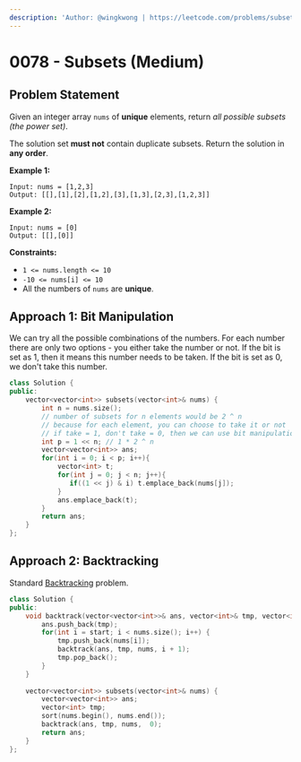 ```yaml
---
description: 'Author: @wingkwong | https://leetcode.com/problems/subsets/'
---
```


# 0078 - Subsets (Medium)

## Problem Statement

Given an integer array `nums` of **unique** elements, return _all possible subsets (the power set)_.

The solution set **must not** contain duplicate subsets. Return the solution in **any order**.

**Example 1:**

```
Input: nums = [1,2,3]
Output: [[],[1],[2],[1,2],[3],[1,3],[2,3],[1,2,3]]
```

**Example 2:**

```
Input: nums = [0]
Output: [[],[0]] 
```

**Constraints:**

* `1 <= nums.length <= 10`
* `-10 <= nums[i] <= 10`
* All the numbers of `nums` are **unique**.

## Approach 1: Bit  Manipulation

We can try all the possible combinations of the numbers. For each number there are only two options - you either take the number or not. If the bit is set as 1, then it means this number needs to be taken. If the bit is set as 0, we don't take this number.

```cpp
class Solution {
public:
    vector<vector<int>> subsets(vector<int>& nums) {
        int n = nums.size();
        // number of subsets for n elements would be 2 ^ n
        // because for each element, you can choose to take it or not
        // if take = 1, don't take = 0, then we can use bit manipulation 
        int p = 1 << n; // 1 * 2 ^ n
        vector<vector<int>> ans;
        for(int i = 0; i < p; i++){
            vector<int> t; 
            for(int j = 0; j < n; j++){
               if((1 << j) & i) t.emplace_back(nums[j]); 
            }
            ans.emplace_back(t);
        }
        return ans;
    }
};
```

## Approach 2: Backtracking

Standard [Backtracking](../../tutorials/basic-topics/backtracking) problem.

```cpp
class Solution {
public:
    void backtrack(vector<vector<int>>& ans, vector<int>& tmp, vector<int>& nums, int start) {
        ans.push_back(tmp);    
        for(int i = start; i < nums.size(); i++) {
            tmp.push_back(nums[i]);
            backtrack(ans, tmp, nums, i + 1);
            tmp.pop_back();
        }
    }
    
    vector<vector<int>> subsets(vector<int>& nums) {
        vector<vector<int>> ans;
        vector<int> tmp;
        sort(nums.begin(), nums.end());
        backtrack(ans, tmp, nums,  0);
        return ans;
    }
};
```
